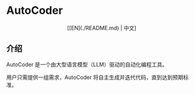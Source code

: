 # AutoCoder

<div align="center">
[[EN](./README.md) | 中文]
</div>

## 介绍

AutoCoder 是一个由大型语言模型（LLM）驱动的自动化编程工具。

用户只需提供一组需求，AutoCoder 将自主生成并迭代代码，直到达到预期标准。
